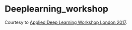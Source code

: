 # Deeplearning_workshop

Courtesy to [Applied Deep Learning Workshop London 2017](https://github.com/telecombcn-dl/2017-persontyle). 
